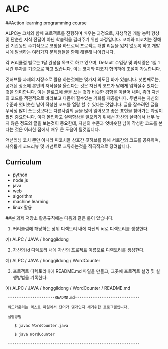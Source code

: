 
# ALPC

##Action learning programming course

ALPC는 코치와 함께 프로젝트를 진행하며 배우는 과정으로, 자생적인 개발 능력 향상 및 단순한 지식 전달이 아닌 학습력을 길러주기 위한 과정입니다. 코치와 피코치는 정해진 기간동안 주기적으로 코칭을 하므로써 프로젝트 개발 리듬을 잃지 않도록 하고 개발시에 발생하는 여러가지 문제점들을 함께 해결해 나아갑니다. 

각 커리큘럼 별로는 1달 완성을 목표로 하고 있으며, Default 수업량 및 과제량은 1일 1시간 투자를 기준으로 하고 있습니다. 이는 코치와 피코치 협의하에 조절이 가능합니다.

깃허브를 과제의 저장소로 활용 하는것에는 몇가지 의도된 바가 있습니다. 첫번째로는, 공개된 장소에 본인의 저작물을 올린다는 것은 자신의 코드가 남에게 읽혀질수 있다는 것을 의미합니다. 이는 블로그에 글을 쓰는 것과 비슷한 경험을 이끌어 내며, 좀더 자신의 코드를 객관적으로 바라보고 다듬어 질수있는 기회를 제공합니다. 두번째는 자신의 수준과 엇비슷한 남이 작성한 코드를 열람 할 수 있다는 것입니다. 글을 잘쓰려면 글을 무작정 많이 쓰는것보다는  다른사람의 글을 많이 읽어보고 좋은 표현을 찾아가는 과정이 훨씬 중요합니다. 이때 몰입하고 실력향상을 일으키기 위해선 자신의 실력에서 너무 높지 않은 정도의 글을 보는것이 중요한데, 자신의 수준과 엇비슷한 남이 작성한 코드를 본다는 것은 이러한 점에서 매우 큰 도움이 될것입니다.

액션러닝 코치 뿐만 아니라 피코치들 상호간 깃허브를 통해 서로간의 코드를 공유하며, 자유롭게 코드리뷰 및 커맨트로 교류하는것을 적극적으로 장려합니다. 


## Curriculum
* python
* node.js
* java
* web
* algorithm 
* machine learning
* linux 활용


##본 과제 저장소 활용규칙에는 다음과 같은 룰이 있습니다.

1) 커리큘럼에 해당하는 상위 디렉토리 내에 자신의 id로 디렉토리를 생성한다. 

  예) ALPC / JAVA / honggildong

2) 자신의 id 디렉토리 내에 자신의 프로젝트 이름으로 디렉토리를 생성한다. 

  예) ALPC / JAVA / honggildong / WordCounter
  
3) 프로젝트 디렉토리내에 README.md 파일을 만들고, 그곳에 프로젝트 설명 및 실행방법을 기록한다.

  예) ALPC / JAVA / honggildong / WordCounter / README.md

     ---------------------READMD.md-----------------------------

     워드카운터는 텍스트 파일에서 단어가 몇개인지 세기위한 프로그램입니다.

     실행방법 

        $ javac WordCounter.java

        $ java WordCounter

     -----------------------------------------------------------



